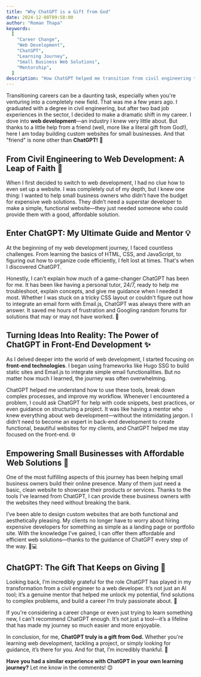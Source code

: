 ```yaml
---
title: "Why ChatGPT is a Gift from God"
date: 2024-12-08T09:58:00
author: "Roman Thapa"
keywords:
  [
    "Career Change",
    "Web Development",
    "ChatGPT",
    "Learning Journey",
    "Small Business Web Solutions",
    "Mentorship",
  ]
description: "How ChatGPT helped me transition from civil engineering to web development, and how it continues to empower me in my career."
---
```


Transitioning careers can be a daunting task, especially when you're venturing into a completely new field. That was me a few years ago. I graduated with a degree in civil engineering, but after two bad job experiences in the sector, I decided to make a dramatic shift in my career. I dove into **web development**—an industry I knew very little about. But thanks to a little help from a friend (well, more like a literal gift from God!), here I am today building custom websites for small businesses. And that "friend" is none other than **ChatGPT!** 🙌

## From Civil Engineering to Web Development: A Leap of Faith 🚀

When I first decided to switch to web development, I had no clue how to even set up a website. I was completely out of my depth, but I knew one thing: I wanted to help small business owners who didn’t have the budget for expensive web solutions. They didn’t need a superstar developer to make a simple, functional website—they just needed someone who could provide them with a good, affordable solution.

## Enter ChatGPT: My Ultimate Guide and Mentor 💡

At the beginning of my web development journey, I faced countless challenges. From learning the basics of HTML, CSS, and JavaScript, to figuring out how to organize code efficiently, I felt lost at times. That's when I discovered ChatGPT.

Honestly, I can’t explain how much of a game-changer ChatGPT has been for me. It has been like having a personal tutor, 24/7, ready to help me troubleshoot, explain concepts, and give me guidance when I needed it most. Whether I was stuck on a tricky CSS layout or couldn't figure out how to integrate an email form with Email.js, ChatGPT was always there with an answer. It saved me hours of frustration and Googling random forums for solutions that may or may not have worked. 🤖

## Turning Ideas Into Reality: The Power of ChatGPT in Front-End Development ✨

As I delved deeper into the world of web development, I started focusing on **front-end technologies**. I began using frameworks like Hugo SSG to build static sites and Email.js to integrate simple email functionalities. But no matter how much I learned, the journey was often overwhelming.

ChatGPT helped me understand how to use these tools, break down complex processes, and improve my workflow. Whenever I encountered a problem, I could ask ChatGPT for help with code snippets, best practices, or even guidance on structuring a project. It was like having a mentor who knew everything about web development—without the intimidating jargon. I didn’t need to become an expert in back-end development to create functional, beautiful websites for my clients, and ChatGPT helped me stay focused on the front-end. 🌐

## Empowering Small Businesses with Affordable Web Solutions 💼

One of the most fulfilling aspects of this journey has been helping small business owners build their online presence. Many of them just need a basic, clean website to showcase their products or services. Thanks to the tools I've learned from ChatGPT, I can provide these business owners with the websites they need without breaking the bank.

I’ve been able to design custom websites that are both functional and aesthetically pleasing. My clients no longer have to worry about hiring expensive developers for something as simple as a landing page or portfolio site. With the knowledge I’ve gained, I can offer them affordable and efficient web solutions—thanks to the guidance of ChatGPT every step of the way. 🎨💻

## ChatGPT: The Gift That Keeps on Giving 🎁

Looking back, I’m incredibly grateful for the role ChatGPT has played in my transformation from a civil engineer to a web developer. It’s not just an AI tool; it’s a genuine mentor that helped me unlock my potential, find solutions to complex problems, and build a career I’m truly passionate about. 🌟

If you're considering a career change or even just trying to learn something new, I can't recommend ChatGPT enough. It’s not just a tool—it’s a lifeline that has made my journey so much easier and more enjoyable.

In conclusion, for me, **ChatGPT truly is a gift from God.** Whether you're learning web development, tackling a project, or simply looking for guidance, it’s there for you. And for that, I’m incredibly thankful. 🙏

**Have you had a similar experience with ChatGPT in your own learning journey?** Let me know in the comments! 😊
